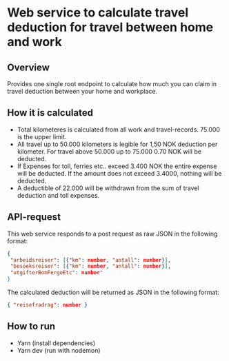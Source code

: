 # Web service to calculate travel deduction for travel between home and work

## Overview

Provides one single root endpoint to calculate how much you can claim in travel deduction between your home and workplace.

## How it is calculated

- Total kilometeres is calculated from all work and travel-records. 75.000 is the upper limit.
- All travel up to 50.000 kilometers is legible for 1,50 NOK deduction per kilometer. For travel above 50.000 up to 75.000 0.70 NOK will be deducted.
- If Expenses for toll, ferries etc.. exceed 3.400 NOK the entire expense will be deducted. If the amount does not exceed 3.4000, nothing will be deducted.
- A deductible of 22.000 will be withdrawn from the sum of travel deduction and toll expenses.

## API-request

This web service responds to a post request as raw JSON in the following format:

```JSON
{
 "arbeidsreiser": [{"km": number, "antall": number}],
 "besoeksreiser": [{"km": number, "antall": number}],
 "utgifterBomFergeEtc": number"
}
```

The calculated deduction will be returned as JSON in the following format:

```JSON
{ "reisefradrag": number }
```

## How to run

- Yarn (install dependencies)
- Yarn dev (run with nodemon)
